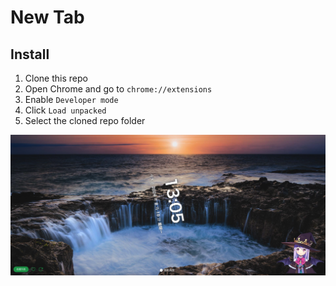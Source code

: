 # New Tab

## Install

1. Clone this repo
2. Open Chrome and go to `chrome://extensions`
3. Enable `Developer mode`
4. Click `Load unpacked`
5. Select the cloned repo folder

![example](example.png)
